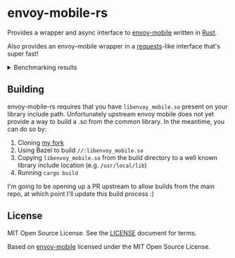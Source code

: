 # envoy-mobile-rs

Provides a wrapper and async interface to
[envoy-mobile](https://github.com/envoyproxy/envoy-mobile)
written in [Rust](https://www.rust-lang.org/).

Also provides an envoy-mobile wrapper
in a [requests](https://pypi.org/project/requests)-like interface
that's super fast!

<details>
<summary>Benchmarking results</summary>
<code>
----------------------------------------------------------------------------------------------------------- benchmark: 9 tests ----------------------------------------------------------------------------------------------------------
Name (time in us)                                   Min                     Max                    Mean                StdDev                  Median                   IQR            Outliers         OPS            Rounds  Iterations
-----------------------------------------------------------------------------------------------------------------------------------------------------------------------------------------------------------------------------------------
test_performance[1-envoy_requests]             611.8330 (1.0)          736.1250 (1.0)          672.3000 (1.0)         55.2797 (1.0)          644.9590 (1.0)         93.4483 (2.44)          2;0  1,487.4312 (1.0)           5           1
test_performance[1-requests_session]           940.3340 (1.54)       1,956.9590 (2.66)       1,012.0325 (1.51)        63.8324 (1.15)         999.0420 (1.55)        38.3535 (1.0)         65;53    988.1105 (0.66)        752           1
test_performance[1-requests]                 1,234.7500 (2.02)       1,690.5830 (2.30)       1,346.2345 (2.00)        91.5738 (1.66)       1,319.4585 (2.05)        70.5210 (1.84)        21;13    742.8126 (0.50)        132           1
test_performance[10-envoy_requests]          3,658.2090 (5.98)       4,297.1670 (5.84)       3,869.7184 (5.76)       113.8674 (2.06)       3,855.1245 (5.98)       148.6660 (3.88)         56;2    258.4167 (0.17)        186           1
test_performance[10-requests_session]        8,512.3750 (13.91)      9,462.7090 (12.85)      8,981.5992 (13.36)      179.4580 (3.25)       8,986.7500 (13.93)      218.0840 (5.69)         31;3    111.3387 (0.07)         97           1
test_performance[10-requests]               10,352.0000 (16.92)     17,292.0840 (23.49)     11,078.7854 (16.48)      823.2228 (14.89)     10,923.0830 (16.94)      482.7815 (12.59)         3;3     90.2626 (0.06)         79           1
test_performance[100-envoy_requests]        35,108.0830 (57.38)     41,907.4580 (56.93)     37,060.9867 (55.13)    1,539.1634 (27.84)     36,778.0620 (57.02)    2,040.4170 (53.20)         5;1     26.9826 (0.02)         22           1
test_performance[100-requests_session]      90,539.5830 (147.98)    98,531.9160 (133.85)    92,629.1819 (137.78)   2,508.8304 (45.38)     91,733.9170 (142.23)   1,446.1975 (37.71)         2;2     10.7957 (0.01)         11           1
test_performance[100-requests]             101,515.3750 (165.92)   112,601.4170 (152.97)   105,248.9669 (156.55)   3,501.9664 (63.35)    104,494.2085 (162.02)   2,073.6260 (54.07)         4;2      9.5013 (0.01)         10           1
-----------------------------------------------------------------------------------------------------------------------------------------------------------------------------------------------------------------------------------------
</code>
</details>

## Building

envoy-mobile-rs requires that you have
`libenvoy_mobile.so` present on your library include path.
Unfortunately upstream envoy mobile does not yet
provide a way to build a .so from the common library.
In the meantime, you can do so by:

1. Cloning [my fork](https://github.com/crockeo/envoy-mobile)
1. Using Bazel to build `//:libenvoy_mobile.so`
1. Copying `libenvoy_mobile.so` from the build directory
   to a well known library include location (e.g. `/usr/local/lib`)
1. Running `cargo build`

I'm going to be opening up a PR upstream to allow builds from the main repo,
at which point I'll update this build process :)

## License

MIT Open Source License. See the [LICENSE](/LICENSE) document for terms.

Based on [envoy-mobile](https://github.com/envoyproxy/envoy-mobile)
licensed under the MIT Open Source License.
